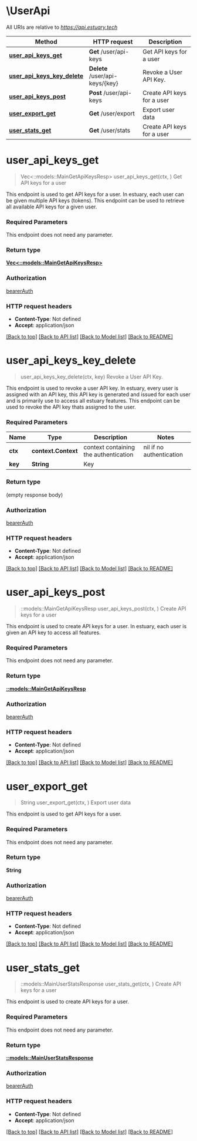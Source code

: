 # \UserApi

All URIs are relative to *https://api.estuary.tech*

Method | HTTP request | Description
------------- | ------------- | -------------
[**user_api_keys_get**](UserApi.md#user_api_keys_get) | **Get** /user/api-keys | Get API keys for a user
[**user_api_keys_key_delete**](UserApi.md#user_api_keys_key_delete) | **Delete** /user/api-keys/{key} | Revoke a User API Key.
[**user_api_keys_post**](UserApi.md#user_api_keys_post) | **Post** /user/api-keys | Create API keys for a user
[**user_export_get**](UserApi.md#user_export_get) | **Get** /user/export | Export user data
[**user_stats_get**](UserApi.md#user_stats_get) | **Get** /user/stats | Create API keys for a user


# **user_api_keys_get**
> Vec<::models::MainGetApiKeysResp> user_api_keys_get(ctx, )
Get API keys for a user

This endpoint is used to get API keys for a user. In estuary, each user can be given multiple API keys (tokens). This endpoint can be used to retrieve all available API keys for a given user.

### Required Parameters
This endpoint does not need any parameter.

### Return type

[**Vec<::models::MainGetApiKeysResp>**](main.getApiKeysResp.md)

### Authorization

[bearerAuth](../README.md#bearerAuth)

### HTTP request headers

 - **Content-Type**: Not defined
 - **Accept**: application/json

[[Back to top]](#) [[Back to API list]](../README.md#documentation-for-api-endpoints) [[Back to Model list]](../README.md#documentation-for-models) [[Back to README]](../README.md)

# **user_api_keys_key_delete**
> user_api_keys_key_delete(ctx, key)
Revoke a User API Key.

This endpoint is used to revoke a user API key. In estuary, every user is assigned with an API key, this API key is generated and issued for each user and is primarily use to access all estuary features. This endpoint can be used to revoke the API key thats assigned to the user.

### Required Parameters

Name | Type | Description  | Notes
------------- | ------------- | ------------- | -------------
 **ctx** | **context.Context** | context containing the authentication | nil if no authentication
  **key** | **String**| Key | 

### Return type

 (empty response body)

### Authorization

[bearerAuth](../README.md#bearerAuth)

### HTTP request headers

 - **Content-Type**: Not defined
 - **Accept**: application/json

[[Back to top]](#) [[Back to API list]](../README.md#documentation-for-api-endpoints) [[Back to Model list]](../README.md#documentation-for-models) [[Back to README]](../README.md)

# **user_api_keys_post**
> ::models::MainGetApiKeysResp user_api_keys_post(ctx, )
Create API keys for a user

This endpoint is used to create API keys for a user. In estuary, each user is given an API key to access all features.

### Required Parameters
This endpoint does not need any parameter.

### Return type

[**::models::MainGetApiKeysResp**](main.getApiKeysResp.md)

### Authorization

[bearerAuth](../README.md#bearerAuth)

### HTTP request headers

 - **Content-Type**: Not defined
 - **Accept**: application/json

[[Back to top]](#) [[Back to API list]](../README.md#documentation-for-api-endpoints) [[Back to Model list]](../README.md#documentation-for-models) [[Back to README]](../README.md)

# **user_export_get**
> String user_export_get(ctx, )
Export user data

This endpoint is used to get API keys for a user.

### Required Parameters
This endpoint does not need any parameter.

### Return type

**String**

### Authorization

[bearerAuth](../README.md#bearerAuth)

### HTTP request headers

 - **Content-Type**: Not defined
 - **Accept**: application/json

[[Back to top]](#) [[Back to API list]](../README.md#documentation-for-api-endpoints) [[Back to Model list]](../README.md#documentation-for-models) [[Back to README]](../README.md)

# **user_stats_get**
> ::models::MainUserStatsResponse user_stats_get(ctx, )
Create API keys for a user

This endpoint is used to create API keys for a user.

### Required Parameters
This endpoint does not need any parameter.

### Return type

[**::models::MainUserStatsResponse**](main.userStatsResponse.md)

### Authorization

[bearerAuth](../README.md#bearerAuth)

### HTTP request headers

 - **Content-Type**: Not defined
 - **Accept**: application/json

[[Back to top]](#) [[Back to API list]](../README.md#documentation-for-api-endpoints) [[Back to Model list]](../README.md#documentation-for-models) [[Back to README]](../README.md)

